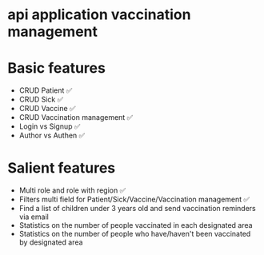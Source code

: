 # api application vaccination management

# Basic features
- CRUD Patient ✅
- CRUD Sick ✅
- CRUD Vaccine ✅
- CRUD Vaccination management ✅
- Login vs Signup ✅
- Author vs Authen ✅

# Salient features
- Multi role and role with region ✅
- Filters multi field for Patient/Sick/Vaccine/Vaccination management ✅
- Find a list of children under 3 years old and send vaccination reminders via email
- Statistics on the number of people vaccinated in each designated area
- Statistics on the number of people who have/haven't been vaccinated by designated area
